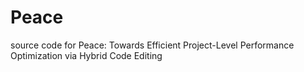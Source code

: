 # Peace
source code for Peace: Towards Efficient Project-Level Performance Optimization via Hybrid Code Editing
